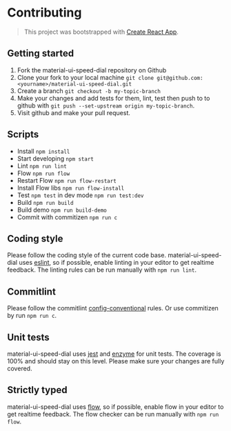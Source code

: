 # Contributing

> This project was bootstrapped with [Create React App](https://github.com/facebookincubator/create-react-app).

## Getting started

1. Fork the material-ui-speed-dial repository on Github
2. Clone your fork to your local machine `git clone git@github.com:<yourname>/material-ui-speed-dial.git`
3. Create a branch `git checkout -b my-topic-branch`
4. Make your changes and add tests for them, lint, test then push to to github with `git push --set-upstream origin my-topic-branch`.
5. Visit github and make your pull request.

## Scripts
- Install `npm install`
- Start developing `npm start`
- Lint `npm run lint`
- Flow `npm run flow`
- Restart Flow `npm run flow-restart`
- Install Flow libs `npm run flow-install`
- Test `npm test` in dev mode `npm run test:dev`
- Build `npm run build`
- Build demo `npm run build-demo`
- Commit with commitizen `npm run c`

## Coding style
Please follow the coding style of the current code base.
material-ui-speed-dial uses [eslint](https://eslint.org/), so if possible, enable linting in your editor to get realtime feedback.
The linting rules can be run manually with `npm run lint`.

## Commitlint
Please follow the commitlint [config-conventional](https://github.com/marionebl/commitlint/tree/master/@commitlint/config-conventional) rules.
Or use commitizen by run `npm run c`.

## Unit tests
material-ui-speed-dial uses [jest](https://facebook.github.io/jest/) and [enzyme](http://airbnb.io/enzyme/) for unit tests.
The coverage is 100% and should stay on this level.
Please make sure your changes are fully covered.

## Strictly typed
material-ui-speed-dial uses [flow](https://github.com/facebook/flow), so if possible, enable flow in your editor to get realtime feedback.
The flow checker can be run manually with `npm run flow`.
